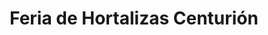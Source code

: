 ---
title: "Feria de Hortalizas Centurión"
url: /ciudad-guayana-san-felix/feria-de-hortalizas-centurion/
shop: frutería
---